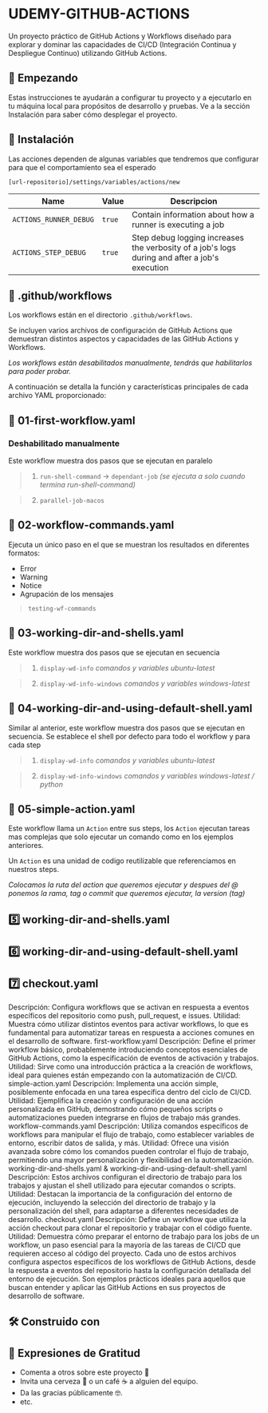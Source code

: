 # UDEMY-GITHUB-ACTIONS

Un proyecto práctico de GitHub Actions y Workflows diseñado para explorar y dominar las capacidades de CI/CD (Integración Continua y Despliegue Continuo) utilizando GitHub Actions.

## 🚀 Empezando
Estas instrucciones te ayudarán a configurar tu proyecto y a ejecutarlo en tu máquina local para propósitos de desarrollo y pruebas. Ve a la sección Instalación para saber cómo desplegar el proyecto.


## 🔧 Instalación
Las acciones dependen de algunas variables que tendremos que configurar para que el comportamiento sea el esperado

`[url-repositorio]/settings/variables/actions/new`

| Name                 | Value | Descripcion |
| -------------------- | ----- |-------------|
| `ACTIONS_RUNNER_DEBUG` | `true` |Contain information about how a runner is executing a job|
| `ACTIONS_STEP_DEBUG`   | `true` |Step debug logging increases the verbosity of a job's logs during and after a job's execution|

## 📁 .github/workflows

Los workflows están en el directorio `.github/workflows`. 

Se incluyen varios archivos de configuración de GitHub Actions que demuestran distintos aspectos y capacidades de las GitHub Actions y Workflows. 

*Los workflows están desabilitados manualmente, tendrás que habilitarlos para poder probar.*

A continuación se detalla la función y características principales de cada archivo YAML proporcionado:

## 🚫 01-first-workflow.yaml 
### Deshabilitado manualmente
Este workflow muestra dos pasos que se ejecutan en paralelo

> 1.  `run-shell-command` -> `dependant-job` *(se ejecuta a solo cuando termina run-shell-command)*

> 2.  `parallel-job-macos`


## 🚫 02-workflow-commands.yaml
Ejecuta un único paso en el que se muestran los resultados en diferentes formatos: 
- Error
- Warning
- Notice
- Agrupación de los mensajes

> `testing-wf-commands`


## 🚫 03-working-dir-and-shells.yaml

Este workflow muestra dos pasos que se ejecutan en secuencia

> 1.  `display-wd-info` *comandos y variables ubuntu-latest*

> 2.  `display-wd-info-windows` *comandos y variables windows-latest*



## 🚫 04-working-dir-and-using-default-shell.yaml 

Similar al anterior, este workflow muestra dos pasos que se ejecutan en secuencia.
Se establece el shell por defecto para todo el workflow y para cada step

> 1.  `display-wd-info` *comandos y variables ubuntu-latest*

> 2.  `display-wd-info-windows` *comandos y variables windows-latest / python*


## 🚫 05-simple-action.yaml

Este workflow llama un `Action` entre sus steps, los `Action` ejecutan tareas mas complejas que solo ejecutar un comando como en los ejemplos anteriores.

Un `Action` es una unidad de codigo reutilizable que referenciamos en nuestros steps.

*Colocamos la ruta del action que queremos ejecutar y despues del @ ponemos la rama, tag o commit que queremos ejecutar, la version (tag)*









## 5️⃣ working-dir-and-shells.yaml

## 6️⃣ working-dir-and-using-default-shell.yaml

##  7️⃣ checkout.yaml
Descripción: Configura workflows que se activan en respuesta a eventos específicos del repositorio como push, pull_request, e issues.
Utilidad: Muestra cómo utilizar distintos eventos para activar workflows, lo que es fundamental para automatizar tareas en respuesta a acciones comunes en el desarrollo de software.
first-workflow.yaml
Descripción: Define el primer workflow básico, probablemente introduciendo conceptos esenciales de GitHub Actions, como la especificación de eventos de activación y trabajos.
Utilidad: Sirve como una introducción práctica a la creación de workflows, ideal para quienes están empezando con la automatización de CI/CD.
simple-action.yaml
Descripción: Implementa una acción simple, posiblemente enfocada en una tarea específica dentro del ciclo de CI/CD.
Utilidad: Ejemplifica la creación y configuración de una acción personalizada en GitHub, demostrando cómo pequeños scripts o automatizaciones pueden integrarse en flujos de trabajo más grandes.
workflow-commands.yaml
Descripción: Utiliza comandos específicos de workflows para manipular el flujo de trabajo, como establecer variables de entorno, escribir datos de salida, y más.
Utilidad: Ofrece una visión avanzada sobre cómo los comandos pueden controlar el flujo de trabajo, permitiendo una mayor personalización y flexibilidad en la automatización.
working-dir-and-shells.yaml & working-dir-and-using-default-shell.yaml
Descripción: Estos archivos configuran el directorio de trabajo para los trabajos y ajustan el shell utilizado para ejecutar comandos o scripts.
Utilidad: Destacan la importancia de la configuración del entorno de ejecución, incluyendo la selección del directorio de trabajo y la personalización del shell, para adaptarse a diferentes necesidades de desarrollo.
checkout.yaml
Descripción: Define un workflow que utiliza la acción checkout para clonar el repositorio y trabajar con el código fuente.
Utilidad: Demuestra cómo preparar el entorno de trabajo para los jobs de un workflow, un paso esencial para la mayoría de las tareas de CI/CD que requieren acceso al código del proyecto.
Cada uno de estos archivos configura aspectos específicos de los workflows de GitHub Actions, desde la respuesta a eventos del repositorio hasta la configuración detallada del entorno de ejecución. Son ejemplos prácticos ideales para aquellos que buscan entender y aplicar las GitHub Actions en sus proyectos de desarrollo de software.

## 🛠️ Construido con


## 🎁 Expresiones de Gratitud
- Comenta a otros sobre este proyecto 📢
- Invita una cerveza 🍺 o un café ☕ a alguien del equipo.
- Da las gracias públicamente 🤓.
- etc.